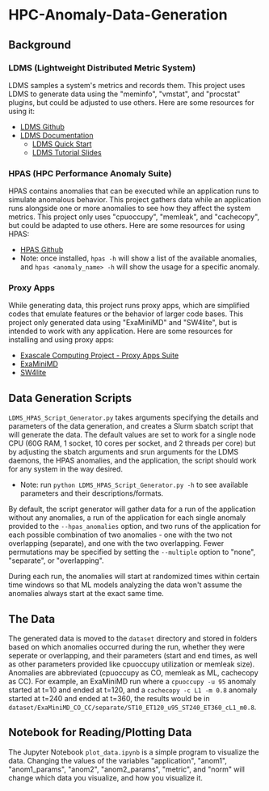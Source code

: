 # HPC-Anomaly-Data-Generation

## Background

### LDMS (Lightweight Distributed Metric System)

LDMS samples a system's metrics and records them.  This project uses LDMS to generate data using the "meminfo", "vmstat", and "procstat" plugins, but could be adjusted to use others.  Here are some resources for using it:
 - [LDMS Github](https://github.com/ovis-hpc/ldms)
 - [LDMS Documentation](https://ovis-hpc.readthedocs.io/en/latest/)
    - [LDMS Quick Start](https://ovis-hpc.readthedocs.io/projects/ldms/en/latest/intro/quick-start.html)
    - [LDMS Tutorial Slides](https://sites.google.com/view/ldmscon2024/tutorials/tutorial-slides)

### HPAS (HPC Performance Anomaly Suite)

HPAS contains anomalies that can be executed while an application runs to simulate anomalous behavior.  This project gathers data while an application runs alongside one or more anomalies to see how they affect the system metrics.  This project only uses "cpuoccupy", "memleak", and "cachecopy", but could be adapted to use others.  Here are some resources for using HPAS:
 - [HPAS Github](https://github.com/peaclab/HPAS)
 - Note: once installed, `hpas -h` will show a list of the available anomalies, and `hpas <anomaly_name> -h` will show the usage for a specific anomaly.

### Proxy Apps

While generating data, this project runs proxy apps, which are simplified codes that emulate features or the behavior of larger code bases.  This project only generated data using "ExaMiniMD" and "SW4lite", but is intended to work with any application.  Here are some resources for installing and using proxy apps:
 - [Exascale Computing Project - Proxy Apps Suite](https://proxyapps.exascaleproject.org/)
 - [ExaMiniMD](https://proxyapps.exascaleproject.org/app/examinimd/)
 - [SW4lite](https://proxyapps.exascaleproject.org/app/sw4lite/)

## Data Generation Scripts

`LDMS_HPAS_Script_Generator.py` takes arguments specifying the details and parameters of the data generation, and creates a Slurm sbatch script that will generate the data.  The default values are set to work for a single node CPU (60G RAM, 1 socket, 10 cores per socket, and 2 threads per core) but by adjusting the sbatch arguments and srun arguments for the LDMS daemons, the HPAS anomalies, and the application, the script should work for any system in the way desired.
 - Note: run `python LDMS_HPAS_Script_Generator.py -h` to see available parameters and their descriptions/formats.

By default, the script generator will gather data for a run of the application without any anomalies, a run of the application for each single anomaly provided to the `--hpas_anomalies` option, and two runs of the application for each possible combination of two anomalies - one with the two not overlapping (separate), and one with the two overlapping.  Fewer permutations may be specified by setting the `--multiple` option to "none", "separate", or "overlapping".

During each run, the anomalies will start at randomized times within certain time windows so that ML models analyzing the data won't assume the anomalies always start at the exact same time.

## The Data

The generated data is moved to the `dataset` directory and stored in folders based on which anomalies occurred during the run, whether they were seperate or overlapping, and their parameters (start and end times, as well as other parameters provided like cpuoccupy utilization or memleak size).  Anomalies are abbreviated (cpuoccupy as CO, memleak as ML, cachecopy as CC).  For example, an ExaMiniMD run where a `cpuoccupy -u 95` anomaly started at t=10 and ended at t=120, and a `cachecopy -c L1 -m 0.8` anomaly started at t=240 and ended at t=360, the results would be in `dataset/ExaMiniMD_CO_CC/separate/ST10_ET120_u95_ST240_ET360_cL1_m0.8`.

## Notebook for Reading/Plotting Data

The Jupyter Notebook `plot_data.ipynb` is a simple program to visualize the data.  Changing the values of the variables "application", "anom1", "anom1_params", "anom2", "anom2_params", "metric", and "norm" will change which data you visualize, and how you visualize it.
